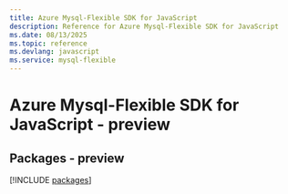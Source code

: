 ```yaml
---
title: Azure Mysql-Flexible SDK for JavaScript
description: Reference for Azure Mysql-Flexible SDK for JavaScript
ms.date: 08/13/2025
ms.topic: reference
ms.devlang: javascript
ms.service: mysql-flexible
---
```

# Azure Mysql-Flexible SDK for JavaScript - preview
## Packages - preview
[!INCLUDE [packages](mysql-flexible-index.md)]